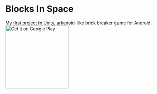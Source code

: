 # Blocks In Space  
My first project in Unity, arkanoid-like brick breaker game for Android.  
[<img alt='Get it on Google Play' src='https://play.google.com/intl/en_us/badges/static/images/badges/en_badge_web_generic.png' width="200"/>](https://play.google.com/store/apps/details?id=org.AppsPlantingTrees.BlocksInSpace)
